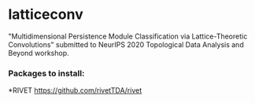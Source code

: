 # latticeconv
"Multidimensional Persistence Module Classification via Lattice-Theoretic Convolutions" submitted to NeurIPS 2020 Topological Data Analysis and Beyond workshop.

### Packages to install:

*RIVET https://github.com/rivetTDA/rivet
